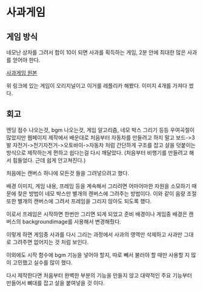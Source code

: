 # 사과게임

## 게임 방식
네모난 상자를 그려서 합이 10이 되면 사과를 획득하는 게임, 2분 안에 최대한 많은 사과를 얻어야 한다.

[사과게임 원본](https://www.gamesaien.com/game/fruit_box_a/)

위 링크에 있는 게임이 오리지널이고 이거를 레플리카 해봤다. 이미지 4개를 가져다 썼다.


## 회고
엔딩 점수 나오는것, bgm 나오는것, 게임 알고리즘, 네모 박스 그리기 등등 우여곡절이 많았지만 웹페이지 제작에서 배운대로 처음부터 자동차를 만들려고 하지 말고 보드->3발 자전거->전기자전거->오토바이->자동차 처럼 간단하게 구조를 잡고 살을 덧붙이는 방식으로 제작하는게 편하고 쉽다는걸 다시 깨달았다. (처음부터 비행기를 만들려고 해서 힘들었다. 근데 쉽게 안고쳐진다.)

처음에는 캔버스 하나에 모든것 들을 그려넣으려고 했다.

배경 이미지, 게임 내용, 프레임 등을 계속해서 그리려면 어마어마한 자원을 소모하기 때문에 찾은 방법이 네모 박스만 별개의 캔버스에 그려주는 방법이다.
이와 같이 음량 조절 또한 별개의 캔버스에 그려서 프레임을 그리지 않아도 되도록 했다.

이로서 프레임은 시작하면 한번만 그리면 되게 되었고 준비 배경이나 게임중 배경은 캔버스의 backgroundimage를 사용해서 변경해줬다.

이렇게 하면 게임중 사과를 다시 그리는 과정에서 사과의 영역만 삭제하고 사과만 그대로 그려주면 없어지는 것 처럼 보인다.

이외에도 시작 함수에 bgm 기능을 넣어야 할지, 따로 빼서 불러야 할 때만 사용할 지 많이 고민했고 실수를 많이 했다.

다시 제작한다면 처음부터 완벽한 부분의 기능을 만들지 않고 대략적인 주요 기능부터 만들어서 뼈대를 잡고 살을 붙여넣을 것 이다.